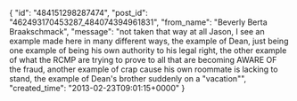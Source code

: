  {
   "id": "484151298287474",
   "post_id": "462493170453287_484074394961831",
   "from_name": "Beverly Berta Braakschmack",
   "message": "not taken that way at all Jason, I see an example made here in many different ways, the example of Dean, just being one example of being his own authority to his legal right, the other example of what the RCMP are trying to prove to all that are becoming AWARE OF the fraud, another example of crap cause his own roommate is lacking to stand, the example of Dean's brother suddenly on a \"vacation\"",
   "created_time": "2013-02-23T09:01:15+0000"
 }
